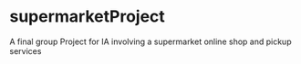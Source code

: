 # supermarketProject
 A final group Project for IA involving a supermarket online shop and pickup services
